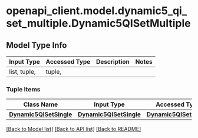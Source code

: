 # openapi_client.model.dynamic5_qi_set_multiple.Dynamic5QISetMultiple

## Model Type Info
Input Type | Accessed Type | Description | Notes
------------ | ------------- | ------------- | -------------
list, tuple,  | tuple,  |  | 

### Tuple Items
Class Name | Input Type | Accessed Type | Description | Notes
------------- | ------------- | ------------- | ------------- | -------------
[**Dynamic5QISetSingle**](Dynamic5QISetSingle.md) | [**Dynamic5QISetSingle**](Dynamic5QISetSingle.md) | [**Dynamic5QISetSingle**](Dynamic5QISetSingle.md) |  | 

[[Back to Model list]](../../README.md#documentation-for-models) [[Back to API list]](../../README.md#documentation-for-api-endpoints) [[Back to README]](../../README.md)


